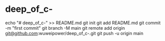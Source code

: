 # deep_of_c-
echo "# deep_of_c-" >> README.md
git init
git add README.md
git commit -m "first commit"
git branch -M main
git remote add origin git@github.com:wuweipower/deep_of_c-.git
git push -u origin main